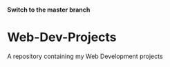 #### Switch to the master branch ####

# Web-Dev-Projects
A repository containing my Web Development projects

